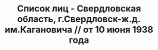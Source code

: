 ---
title: Список лиц - Свердловская область, г.Свердловск-ж.д. им.Кагановича // от 10
  июня 1938 года
description: РГАСПИ, ф.17, т.9, оп.171, дело 417, лист 53
images:
- /disk/pictures/v09/17-171-417-053.jpg
- /disk/pictures/v09/17-171-417-054.jpg
- /disk/pictures/v09/17-171-417-055.jpg
- /disk/pictures/v09/17-171-417-056.jpg
- /disk/pictures/v09/17-171-417-057.jpg
- /disk/pictures/v09/17-171-417-058.jpg
---